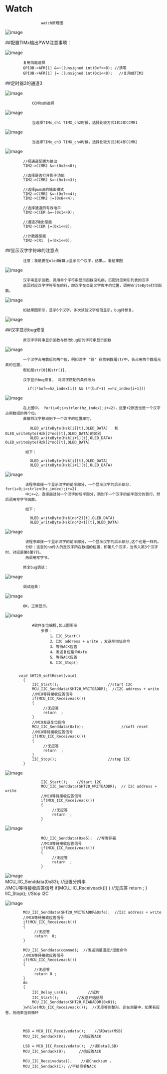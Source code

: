 # Watch

					watch原理图
![image](https://github.com/210843013/Watch/blob/master/watch.png)


##配置TIMx输出PWM注意事项：
				

![image](https://github.com/210843013/Watch/blob/master/afr.png)
			
			复用功能选择
			GPIOB->AFR[1] &=~((unsigned int)0xf<<8); //清零
			GPIOB->AFR[1] |= ((unsigned int)0x1<<8);   //复用成TIM2
			
			
##定时器2的通道3
			
![image](https://github.com/210843013/Watch/blob/master/ch.png)
			
			
				CCMRx的选择
			
![image](https://github.com/210843013/Watch/blob/master/ccmrx.png)
   
				当选择TIMx_ch1 TIMX_ch2时候，选择比较方式1和2即CCMR1
				
![image](https://github.com/210843013/Watch/blob/master/ccmr1.png)

				当选择TIMx_ch3 TIMX_ch4时候，选择比较方式3和4即CCMR2
				
![image](https://github.com/210843013/Watch/blob/master/ccmr2.png)
			
			
			//把通道配置为输出
			TIM2->CCMR2 &=~(0x3<<0);
			
			//选择是否打开影子功能
			TIM2->CCMR2 &=~(0x1<<3);
			
			//选择pwm波的输出模式
			TIM2->CCMR2 &=~(0x7<<4);
			TIM2->CCMR2 |=(0x6<<4);
			
			//选择通道的有效电平
			TIM2->CCER &=~(0x1<<9);
			
			//通道2输出使能
			TIM2->CCER |=(0x1<<8);
			
			//计数器使能
			TIM2->CR1  |=(0x1<<0);
			
##显示汉字字符串的注意点	

			注意：我是要在oled屏幕上显示三个汉字，结果。。看结果图
			
![image](https://github.com/210843013/Watch/blob/master/three.png)

			汉字串显示函数，调用单个字符串显示函数没毛病，匹配对应索引列表的汉字
			返回对应汉字字符所在的行，即汉字在自定义字库中的位置，调用WriteByte打印函数。

![image](https://github.com/210843013/Watch/blob/master/hz.png)
			
			如结果图所示，显示6个汉字，多次试验汉字成倍显示，bug待修复。
			
![image](https://github.com/210843013/Watch/blob/master/pic.JPG) 


##汉字显示bug修复

			原汉字字符串显示函数与修改bug后的字符串显示函数
				
![image](https://github.com/210843013/Watch/blob/master/bug.png)
			
			一个汉字占用数组的两个位，例如汉字 '将' 存放到数组str中，会占用两个数组元素的位置，
			假如是str[0]和str[1].
			
	        汉字显示bug修复， 将汉字匹配的条件改为
			
			  if((*buf==hz_index[i]) && (*(buf+1) ==hz_index[i+1]))	

![image](https://github.com/210843013/Watch/blob/master/diff.png)

			在上图中， for(i=0;i<strlen(hz_index);i+=2)，这里+2原因也是一个汉字占用数组的两个位。
			直接将汉字移动到下一个汉字的位置即可。
			
			   OLED_writeByte(Hzk[i][t],OLED_DATA)   和 OLED_writeByte(Hzk[2*no][t],OLED_DATA)的区别
			   OLED_writeByte(Hzk[i+1][t],OLED_DATA)    OLED_writeByte(Hzk[2*no][t],OLED_DATA) 
			   
			 如下： 
			 
			   OLED_writeByte(Hzk[i][t],OLED_DATA) 
			   OLED_writeByte(Hzk[i+1][t],OLED_DATA)

![image](https://github.com/210843013/Watch/blob/master/font.png)			   

			 该程序直接一个显示汉字的前半部分，一个显示汉字的后半部分. for(i=0;i<strlen(hz_index);i+=2)
			 中i+=2，直接越过前一个汉字的后半部分，跳到下一个汉字的前半部分的首行。然后调用写字节函数。
			 
			 如下：
			 
			   OLED_writeByte(Hzk[no*2][t],OLED_DATA) 
			   OLED_writeByte(Hzk[no*2+1][t],OLED_DATA)
			   
![image](https://github.com/210843013/Watch/blob/master/font.png)	
		   
			 该程序直接一个显示汉字的前半部分，一个显示汉字的后半部分,这个也是一样的。
			 分析：这里的no传入的是汉字所在数组的位置，即第几个汉字，当传入第3个汉字时，对应是第6第7行。
			 再调用写字节。
			 
			修复bug调试：
			
![image](https://github.com/210843013/Watch/blob/master/xs1.png)

			调试结果：
			
![image](https://github.com/210843013/Watch/blob/master/pic2.png)		
			
			OK，正常显示。
			
![image](https://github.com/210843013/Watch/blob/master/soft.png)

				#软件复位编程,如上图所示
					步骤：
						1、IIC_Start()
						2、I2C address + write ，发送写地址命令
						3、等待ACK应答
						4、发送复位指令0xfe
						5、等待ACK应答
						6、IIC_Stop()
						
						
		  void SHT20_softReset(void)                    
			{
				IIC_Start();                      //start I2C
				MCU_IIC_Senddata(SHT20_WRITEADDR);  //I2C address + write
				//MCU等待接收应答信号
				if(MCU_IIC_Receiveack())
				{
					 //无应答
					 return  ;
				}
				//MCU发送复位指令
				MCU_IIC_Senddata(0xfe);                 //soft reset
				//MCU等待接收应答信号
				if(MCU_IIC_Receiveack())
				{
					 //无应答
					 return  ;
				}
				IIC_Stop();                       //stop I2C
			}

![image](https://github.com/210843013/Watch/blob/master/IIC.png)


				    IIC_Start(); 	//Start I2C 
					MCU_IIC_Senddata(SHT20_WRITEADDR);  // I2C address + write
					//MCU等待接收应答信号
					if(MCU_IIC_Receiveack())
					{
						 //无应答
						 return  ;
					}
					
![image](https://github.com/210843013/Watch/blob/master/ml1.png)

					
					MCU_IIC_Senddata(0xe6);  //写寄存器
					//MCU等待接收应答信号
					if(MCU_IIC_Receiveack())
					{
						 //无应答
						 return  ;
					}
![image](https://github.com/210843013/Watch/blob/master/set.png)					
					MCU_IIC_Senddata(0x83);  //设置分辨率  
					//MCU等待接收应答信号
					if(MCU_IIC_Receiveack())
					{
						 //无应答
						 return  ;
					}
				  IIC_Stop();         //Stop I2C         
				
				
![image](https://github.com/210843013/Watch/blob/master/ml.png)

			MCU_IIC_Senddata(SHT20_WRITEADDR&0xfe);  //I2C address + write
			//MCU等待接收应答信号
			if(MCU_IIC_Receiveack())
			{
				 //无应答
				 return  0;
			}
			
			MCU_IIC_Senddata(commod);  //发送测量温度/湿度命令
			//MCU等待接收应答信号
			if(MCU_IIC_Receiveack())
			{
				 //无应答
				 return 0 ;
			}
			do
			{
				IIC_Delay_us(6);         //延时
				IIC_Start();        //发送开始信号
				MCU_IIC_Senddata(SHT20_READADDR|0x01);
			}while(MCU_IIC_Receiveack());  //无应答则整形，还在测量中，如果有应答，则结束当前循环

			
			
			MSB = MCU_IIC_Receivedata();    //读Data(MSB)
			MCU_IIC_Sendack(0);      //给应答ACK
			
			LSB = MCU_IIC_Receivedata();  //读Data(LSB)
			MCU_IIC_Sendack(0);      //给应答ACK
			
			MCU_IIC_Receivedata();    //读Checksum ，
			MCU_IIC_Sendack(1); //不给应答NACK 			
			
			
			
			
			
			
			
			

